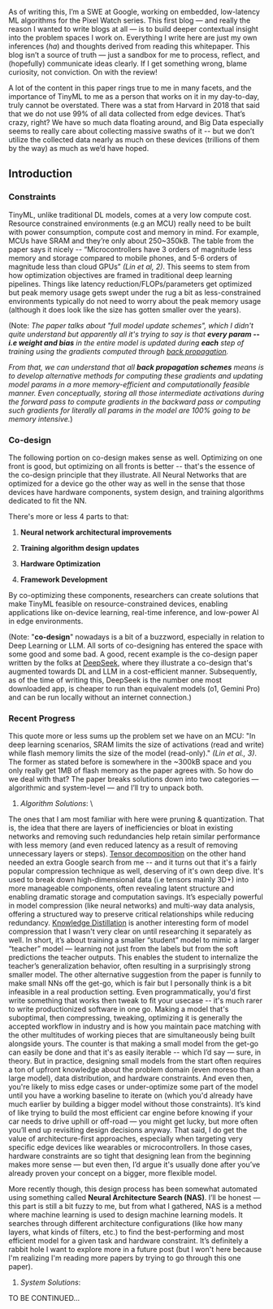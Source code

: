 
As of writing this, I’m a SWE at Google, working on embedded, low-latency ML algorithms for the Pixel Watch series. This first blog — and really the reason I wanted to write blogs at all — is to build deeper contextual insight into the problem spaces I work on. Everything I write here are just my own inferences (*ha*) and thoughts derived from reading this whitepaper. This blog isn’t a source of truth — just a sandbox for me to process, reflect, and (hopefully) communicate ideas clearly. If I get something wrong, blame curiosity, not conviction. On with the review\!

A lot of the content in this paper rings true to me in many facets, and the importance of TinyML to me as a person that works on it in my day-to-day, truly cannot be overstated. There was a stat from Harvard in 2018 that said that we do not use 99% of all data collected from edge devices. That’s crazy, right? We have so much data floating around, and Big Data especially seems to really care about collecting massive swaths of it \-- but we don’t utilize the collected data nearly as much on these devices (trillions of them by the way) as much as we’d have hoped. 

## Introduction
### Constraints

TinyML, unlike traditional DL models, comes at a very low compute cost. Resource constrained environments (e.g an MCU) really need to be built with power consumption, compute cost and memory in mind. For example, MCUs have SRAM and they’re only about 250~350kB. The table from the paper says it nicely \-- “Microcontrollers have 3 orders of magnitude less memory and storage compared to mobile phones, and 5-6 orders of magnitude less than cloud GPUs” *(Lin et al, 2)*. This seems to stem from how optimization objectives are framed in traditional deep learning pipelines. Things like latency reduction/FLOPs/parameters get optimized but peak memory usage gets swept under the rug a bit as less-constrained environments typically do not need to worry about the peak memory usage (although it does look like the size has gotten smaller over the years). 

(Note: *The paper talks about "full model update schemes", which I didn't quite understand but apparently all it's trying to say is that **every param -- i.e weight and bias** in the entire model is updated during **each** step of training using the gradients computed through [back propagation](https://en.wikipedia.org/wiki/Backpropagation).*

*From that, we can understand that all **back propagation schemes** means is to develop alternative methods for computing these gradients and updating model params in a more memory-efficient and computationally feasible manner. Even conceptually, storing all those intermediate activations during the forward pass to compute gradients in the backward pass or computing such gradients for literally all params in the model are 100% going to be memory intensive.*)

### Co-design

The following portion on co-design makes sense as well. Optimizing on one front is good, but optimizing on all fronts is better -- that's the essence of the co-design principle that they illustrate. All Neural Networks that are optimized for a device go the other way as well in the sense that those devices have hardware components, system design, and training algorithms dedicated to fit the NN. 

There's more or less 4 parts to that:

1. **Neural network architectural improvements**

2. **Training algorithm design updates**

3. **Hardware Optimization**

4. **Framework Development**

By co-optimizing these components, researchers can create solutions that make TinyML feasible on resource-constrained devices, enabling applications like on-device learning, real-time inference, and low-power AI in edge environments.

(Note: "**co-design**" nowadays is a bit of a buzzword, especially in relation to Deep Learning or LLM. All sorts of co-designing has entered the space with some good and some bad. A good, recent example is the co-design paper written by the folks at [DeepSeek](https://www.alphaxiv.org/pdf/2408.14158), where they illustrate a co-design that's augmented towards DL and LLM in a cost-efficient manner. Subsequently, as of the time of writing this, DeepSeek is the number one most downloaded app, is cheaper to run than equivalent models (o1, Gemini Pro) and can be run locally without an internet connection.) 

### Recent Progress

This quote more or less sums up the problem set we have on an MCU: "In deep learning scenarios, SRAM limits the size
of activations (read and write) while flash memory limits the
size of the model (read-only)." *(Lin et al., 3)*. The former as stated before is somewhere in the ~300kB space and you only really get 1MB of flash memory as the paper agrees with. So how do we deal with that? The paper breaks solutions down into two categories — algorithmic and system-level — and I’ll try to unpack both.

1. *Algorithm Solutions*: \

The ones that I am most familiar with here were pruning & quantization. That is, the idea that there are layers of inefficiencies or bloat in existing networks and removing such redundancies help retain similar performance with less memory (and even reduced latency as a result of removing unnecessary layers or steps). [Tensor decomposition](https://arxiv.org/pdf/1711.10781) on the other hand needed an extra Google search from me -- and it turns out that it's a fairly popular compression technique as well, deserving of it's own deep dive. It's used to break down high-dimensional data (i.e tensors mainly 3D+) into more manageable components, often revealing latent structure and enabling dramatic storage and computation savings. It’s especially powerful in model compression (like neural networks) and multi-way data analysis, offering a structured way to preserve critical relationships while reducing redundancy. [Knowledge Distillation](https://neptune.ai/blog/knowledge-distillation) is another interesting form of model compression that I wasn't very clear on until researching it separately as well. In short, it’s about training a smaller “student” model to mimic a larger “teacher” model — learning not just from the labels but from the soft predictions the teacher outputs. This enables the student to internalize the teacher’s generalization behavior, often resulting in a surprisingly strong smaller model. The other alternative suggestion from the paper is funnily to make small NNs off the get-go, which is fair but I personally think is a bit infeasible in a real production setting. Even programmatically, you'd first write something that works then tweak to fit your usecase -- it's much rarer to write productionized software in one go. Making a model that's suboptimal, then compressing, tweaking, optimizing it is generally the accepted workflow in industry and is how you maintain pace matching with the other multitudes of working pieces that are simultaneously being built alongside yours. The counter is that making a small model from the get-go can easily be done and that it's as easily iterable -- which I’d say — sure, in theory. But in practice, designing small models from the start often requires a ton of upfront knowledge about the problem domain (even moreso than a large model), data distribution, and hardware constraints. And even then, you're likely to miss edge cases or under-optimize some part of the model until you have a working baseline to iterate on (which you'd already have much earlier by building a bigger model without those constraints). It’s kind of like trying to build the most efficient car engine before knowing if your car needs to drive uphill or off-road — you might get lucky, but more often you’ll end up revisiting design decisions anyway. That said, I do get the value of architecture-first approaches, especially when targeting very specific edge devices like wearables or microcontrollers. In those cases, hardware constraints are so tight that designing lean from the beginning makes more sense — but even then, I’d argue it's usually done after you’ve already proven your concept on a bigger, more flexible model.

More recently though, this design process has been somewhat automated using something called **Neural Architecture Search (NAS)**. I’ll be honest — this part is still a bit fuzzy to me, but from what I gathered, NAS is a method where machine learning is used to design machine learning models. It searches through different architecture configurations (like how many layers, what kinds of filters, etc.) to find the best-performing and most efficient model for a given task and hardware constraint. It’s definitely a rabbit hole I want to explore more in a future post (but I won't here because I'm realizing I'm reading more papers by trying to go through this one paper).

1. *System Solutions*:

TO BE CONTINUED...
